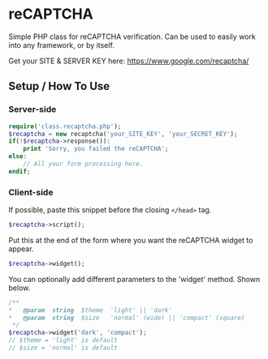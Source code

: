 # reCAPTCHA

Simple PHP class for reCAPTCHA verification.  Can be used to easily work into any framework, or by itself.

Get your SITE & SERVER KEY here: https://www.google.com/recaptcha/

## Setup / How To Use

### Server-side
```php
require('class.recaptcha.php');
$recaptcha = new recaptcha('your_SITE_KEY', 'your_SECRET_KEY');		
if(!$recaptcha->response()):
	print 'Sorry, you failed the reCAPTCHA';
else:
	// All your form processing here.
endif;
```

### Client-side

If possible, paste this snippet before the closing `</head>` tag.

```php
$recaptcha->script();
```

Put this at the end of the form where you want the reCAPTCHA widget to appear.

```php
$recaptcha->widget();
```

You can optionally add different parameters to the 'widget' method.  Shown below. 

```php
/**
*	@param	string	$theme	'light' || 'dark'
*	@param	string	$size	'normal' (wide) || 'compact' (square)
 */
$recaptcha->widget('dark', 'compact');
// $theme = 'light' is default
// $size = 'normal' is default
```
